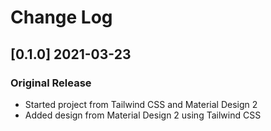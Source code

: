 # Change Log

## [0.1.0] 2021-03-23

### Original Release

- Started project from Tailwind CSS and Material Design 2
- Added design from Material Design 2 using Tailwind CSS
